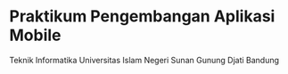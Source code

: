 # Praktikum Pengembangan Aplikasi Mobile

Teknik Informatika Universitas Islam Negeri Sunan Gunung Djati Bandung
